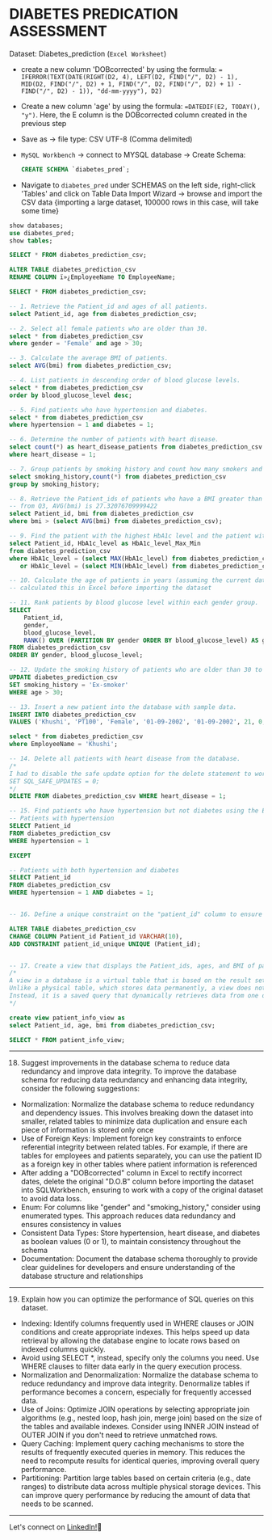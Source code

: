 # DIABETES PREDICATION ASSESSMENT

Dataset: Diabetes_prediction (`Excel Worksheet`)
- create a new column 'DOBcorrected' by using the formula: `= IFERROR(TEXT(DATE(RIGHT(D2, 4), LEFT(D2, FIND("/", D2) - 1), MID(D2, FIND("/", D2) + 1, FIND("/", D2, FIND("/", D2) + 1) - FIND("/", D2) - 1)), "dd-mm-yyyy"), D2)`

- Create a new column 'age' by using the formula: `=DATEDIF(E2, TODAY(), "y")`. Here, the E column is the DOBcorrected column created in the previous step 
- Save as -> file type: CSV UTF-8 (Comma delimited)
- `MySQL Workbench` -> connect to MYSQL database -> Create Schema:
  ```sql
  CREATE SCHEMA `diabetes_pred`;
  ```
- Navigate to `diabetes_pred` under SCHEMAS on the left side, right-click 'Tables' and click on Table Data Import Wizard -> browse and import the CSV data {importing a large dataset, 100000 rows in this case, will take some time}

```sql
show databases;
use diabetes_pred;
show tables;

SELECT * FROM diabetes_prediction_csv;

ALTER TABLE diabetes_prediction_csv
RENAME COLUMN ï»¿EmployeeName TO EmployeeName;

SELECT * FROM diabetes_prediction_csv;
```

```sql
-- 1. Retrieve the Patient_id and ages of all patients.
select Patient_id, age from diabetes_prediction_csv;

-- 2. Select all female patients who are older than 30.
select * from diabetes_prediction_csv
where gender = 'Female' and age > 30;

-- 3. Calculate the average BMI of patients.
select AVG(bmi) from diabetes_prediction_csv;

-- 4. List patients in descending order of blood glucose levels.
select * from diabetes_prediction_csv
order by blood_glucose_level desc;

-- 5. Find patients who have hypertension and diabetes.
select * from diabetes_prediction_csv
where hypertension = 1 and diabetes = 1;

-- 6. Determine the number of patients with heart disease.
select count(*) as heart_disease_patients from diabetes_prediction_csv
where heart_disease = 1;

-- 7. Group patients by smoking history and count how many smokers and nonsmokers there are.
select smoking_history,count(*) from diabetes_prediction_csv
group by smoking_history;

-- 8. Retrieve the Patient_ids of patients who have a BMI greater than the average BMI.
-- from Q3, AVG(bmi) is 27.32076709999422
select Patient_id, bmi from diabetes_prediction_csv
where bmi > (select AVG(bmi) from diabetes_prediction_csv);

-- 9. Find the patient with the highest HbA1c level and the patient with the lowest HbA1clevel.
select Patient_id, HbA1c_level as HbA1c_level_Max_Min
from diabetes_prediction_csv
where HbA1c_level = (select MAX(HbA1c_level) from diabetes_prediction_csv)
   or HbA1c_level = (select MIN(HbA1c_level) from diabetes_prediction_csv);

-- 10. Calculate the age of patients in years (assuming the current date as of now).
-- calculated this in Excel before importing the dataset

-- 11. Rank patients by blood glucose level within each gender group.
SELECT 
    Patient_id, 
    gender, 
    blood_glucose_level,
    RANK() OVER (PARTITION BY gender ORDER BY blood_glucose_level) AS glucose_level_rank
FROM diabetes_prediction_csv
ORDER BY gender, blood_glucose_level;

-- 12. Update the smoking history of patients who are older than 30 to "Ex-smoker."
UPDATE diabetes_prediction_csv
SET smoking_history = 'Ex-smoker'
WHERE age > 30;

-- 13. Insert a new patient into the database with sample data.
INSERT INTO diabetes_prediction_csv
VALUES ('Khushi', 'PT100', 'Female', '01-09-2002', '01-09-2002', 21, 0, 0, 'never', 24, 4, 110, 0);

select * from diabetes_prediction_csv
where EmployeeName = 'Khushi';

-- 14. Delete all patients with heart disease from the database.
/*
I had to disable the safe update option for the delete statement to work
SET SQL_SAFE_UPDATES = 0;
*/
DELETE FROM diabetes_prediction_csv WHERE heart_disease = 1;

-- 15. Find patients who have hypertension but not diabetes using the EXCEPT operator.
-- Patients with hypertension
SELECT Patient_id
FROM diabetes_prediction_csv
WHERE hypertension = 1

EXCEPT

-- Patients with both hypertension and diabetes
SELECT Patient_id
FROM diabetes_prediction_csv
WHERE hypertension = 1 AND diabetes = 1;


-- 16. Define a unique constraint on the "patient_id" column to ensure its values are unique.

ALTER TABLE diabetes_prediction_csv
CHANGE COLUMN Patient_id Patient_id VARCHAR(10),
ADD CONSTRAINT patient_id_unique UNIQUE (Patient_id);


-- 17. Create a view that displays the Patient_ids, ages, and BMI of patients.
/*
A view in a database is a virtual table that is based on the result set of a SELECT query. 
Unlike a physical table, which stores data permanently, a view does not store data itself. 
Instead, it is a saved query that dynamically retrieves data from one or more tables whenever it is referenced.
*/

create view patient_info_view as
select Patient_id, age, bmi from diabetes_prediction_csv;

SELECT * FROM patient_info_view;

```
***

18. Suggest improvements in the database schema to reduce data redundancy and improve data integrity.
To improve the database schema for reducing data redundancy and enhancing data integrity, consider the following suggestions:

- Normalization: Normalize the database schema to reduce redundancy and dependency issues. This involves breaking down the dataset into smaller, related tables to minimize data duplication and ensure each piece of information is stored only once
- Use of Foreign Keys: Implement foreign key constraints to enforce referential integrity between related tables. For example, if there are tables for employees and patients separately, you can use the patient ID as a foreign key in other tables where patient information is referenced
- After adding a "DOBcorrected" column in Excel to rectify incorrect dates, delete the original "D.O.B" column before importing the dataset into SQLWorkbench, ensuring to work with a copy of the original dataset to avoid data loss.
- Enum: For columns like "gender" and "smoking_history," consider using enumerated types. This approach reduces data redundancy and ensures consistency in values
- Consistent Data Types: Store hypertension, heart disease, and diabetes as boolean values (0 or 1), to maintain consistency throughout the schema
- Documentation: Document the database schema thoroughly to provide clear guidelines for developers and ensure understanding of the database structure and relationships

  
***

19. Explain how you can optimize the performance of SQL queries on this dataset.

- Indexing: Identify columns frequently used in WHERE clauses or JOIN conditions and create appropriate indexes. This helps speed up data retrieval by allowing the database engine to locate rows based on indexed columns quickly.
- Avoid using SELECT *, instead, specify only the columns you need. Use WHERE clauses to filter data early in the query execution process.
- Normalization and Denormalization: Normalize the database schema to reduce redundancy and improve data integrity. Denormalize tables if performance becomes a concern, especially for frequently accessed data.
- Use of Joins: Optimize JOIN operations by selecting appropriate join algorithms (e.g., nested loop, hash join, merge join) based on the size of the tables and available indexes. Consider using INNER JOIN instead of OUTER JOIN if you don't need to retrieve unmatched rows.
- Query Caching: Implement query caching mechanisms to store the results of frequently executed queries in memory. This reduces the need to recompute results for identical queries, improving overall query performance.
- Partitioning: Partition large tables based on certain criteria (e.g., date ranges) to distribute data across multiple physical storage devices. This can improve query performance by reducing the amount of data that needs to be scanned.

   
***
Let's connect on [LinkedIn!](https://www.linkedin.com/in/khushi-sabarad/)🤝
